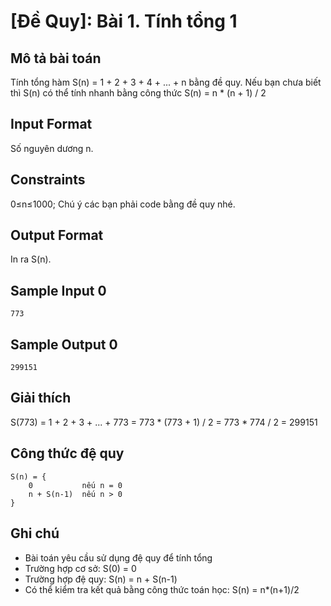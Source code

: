 # [Đề Quy]: Bài 1. Tính tổng 1

## Mô tả bài toán

Tính tổng hàm S(n) = 1 + 2 + 3 + 4 + ... + n bằng đề quy. Nếu bạn chưa biết thì S(n) có thể tính nhanh bằng công thức S(n) = n * (n + 1) / 2

## Input Format

Số nguyên dương n.

## Constraints

0≤n≤1000; Chú ý các bạn phải code bằng đề quy nhé.

## Output Format

In ra S(n).

## Sample Input 0

```
773
```

## Sample Output 0

```
299151
```

## Giải thích

S(773) = 1 + 2 + 3 + ... + 773 = 773 * (773 + 1) / 2 = 773 * 774 / 2 = 299151

## Công thức đệ quy

```
S(n) = {
    0           nếu n = 0
    n + S(n-1)  nếu n > 0
}
```

## Ghi chú

- Bài toán yêu cầu sử dụng đệ quy để tính tổng
- Trường hợp cơ sở: S(0) = 0
- Trường hợp đệ quy: S(n) = n + S(n-1)
- Có thể kiểm tra kết quả bằng công thức toán học: S(n) = n*(n+1)/2